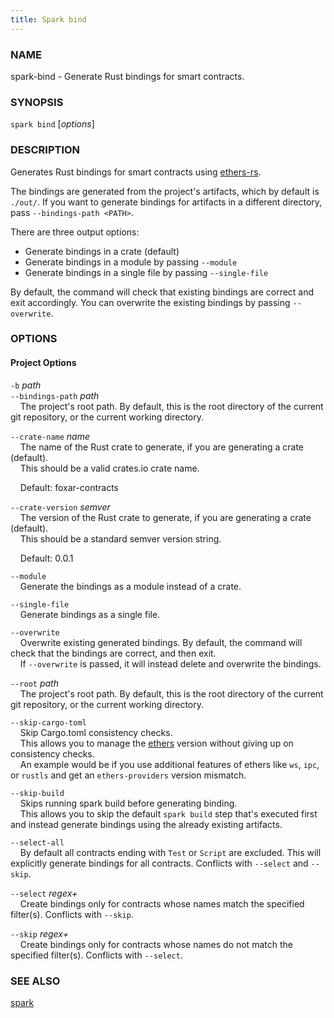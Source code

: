 ```yaml
---
title: Spark bind
---
```


### NAME

spark-bind - Generate Rust bindings for smart contracts.

### SYNOPSIS

`spark bind` [*options*]

### DESCRIPTION

Generates Rust bindings for smart contracts using [ethers-rs](https://github.com/gakonst/ethers-rs).

The bindings are generated from the project's artifacts, which by default is `./out/`.
If you want to generate bindings for artifacts in a different directory, pass `--bindings-path <PATH>`.

There are three output options:

- Generate bindings in a crate (default)
- Generate bindings in a module by passing `--module`
- Generate bindings in a single file by passing `--single-file`

By default, the command will check that existing bindings are correct and exit accordingly.
You can overwrite the existing bindings by passing `--overwrite`.

### OPTIONS

#### Project Options

`-b` *path*  
`--bindings-path` *path*  
&nbsp;&nbsp;&nbsp;&nbsp;The project's root path. By default, this is the root directory of the current git repository, or the current working directory.

`--crate-name` *name*  
&nbsp;&nbsp;&nbsp;&nbsp;The name of the Rust crate to generate, if you are generating a crate (default).  
&nbsp;&nbsp;&nbsp;&nbsp;This should be a valid crates.io crate name.

&nbsp;&nbsp;&nbsp;&nbsp;Default: foxar-contracts

`--crate-version` *semver*  
&nbsp;&nbsp;&nbsp;&nbsp;The version of the Rust crate to generate, if you are generating a crate (default).  
&nbsp;&nbsp;&nbsp;&nbsp;This should be a standard semver version string.

&nbsp;&nbsp;&nbsp;&nbsp;Default: 0.0.1

`--module`  
&nbsp;&nbsp;&nbsp;&nbsp;Generate the bindings as a module instead of a crate.

`--single-file`  
&nbsp;&nbsp;&nbsp;&nbsp;Generate bindings as a single file.

`--overwrite`  
&nbsp;&nbsp;&nbsp;&nbsp;Overwrite existing generated bindings. By default, the command will check that the bindings are correct, and then exit.  
&nbsp;&nbsp;&nbsp;&nbsp;If `--overwrite` is passed, it will instead delete and overwrite the bindings.

`--root` *path*  
&nbsp;&nbsp;&nbsp;&nbsp;The project's root path. By default, this is the root directory of the current git repository, or the current working directory.

`--skip-cargo-toml`  
&nbsp;&nbsp;&nbsp;&nbsp;Skip Cargo.toml consistency checks.  
&nbsp;&nbsp;&nbsp;&nbsp;This allows you to manage the [ethers](https://github.com/gakonst/ethers-rs) version without giving up on consistency checks.  
&nbsp;&nbsp;&nbsp;&nbsp;An example would be if you use additional features of ethers like `ws`, `ipc`, or `rustls` and get an `ethers-providers` version mismatch.

`--skip-build`  
&nbsp;&nbsp;&nbsp;&nbsp;Skips running spark build before generating binding.  
&nbsp;&nbsp;&nbsp;&nbsp;This allows you to skip the default `spark build` step that's executed first and instead generate bindings using the already existing artifacts.

`--select-all`  
&nbsp;&nbsp;&nbsp;&nbsp;By default all contracts ending with `Test` or `Script` are excluded. This will explicitly generate bindings for all contracts. Conflicts with `--select` and `--skip`.

`--select` *regex+*  
&nbsp;&nbsp;&nbsp;&nbsp;Create bindings only for contracts whose names match the specified filter(s). Conflicts with `--skip`.

`--skip` *regex+*  
&nbsp;&nbsp;&nbsp;&nbsp;Create bindings only for contracts whose names do not match the specified filter(s). Conflicts with `--select`.

### SEE ALSO

[spark](./spark.md)
